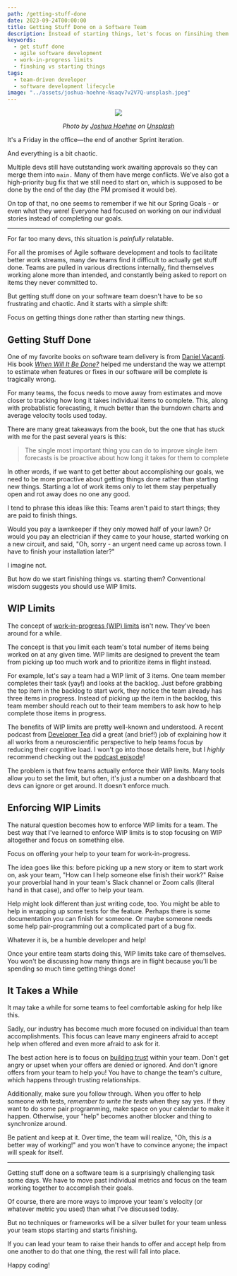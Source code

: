 ```yaml
---
path: /getting-stuff-done
date: 2023-09-24T00:00:00
title: Getting Stuff Done on a Software Team
description: Instead of starting things, let's focus on finsihing them.
keywords:
  - get stuff done
  - agile software development
  - work-in-progress limits
  - finshing vs starting things
tags:
  - team-driven developer
  - software development lifecycle
image: "../assets/joshua-hoehne-Nsaqv7v2V7Q-unsplash.jpeg" 
---
```


<center>

![](../assets/joshua-hoehne-Nsaqv7v2V7Q-unsplash.jpeg)

<span class="credit">

<i> 
    
Photo by <a href="https://unsplash.com/@mrthetrain?utm_source=unsplash&utm_medium=referral&utm_content=creditCopyText">Joshua Hoehne</a> on <a href="https://unsplash.com/photos/Nsaqv7v2V7Q?utm_source=unsplash&utm_medium=referral&utm_content=creditCopyText">Unsplash</a>
  
</i>

</span>

</center>

It's a Friday in the office—the end of another Sprint iteration. 

And everything is a bit chaotic.

Multiple devs still have outstanding work awaiting approvals so they can merge them into `main.` Many of them have merge conflicts. We've also got a high-priority bug fix that we still need to start on, which is supposed to be done by the end of the day (the PM promised it would be). 

On top of that, no one seems to remember if we hit our Spring Goals - or even what they were! Everyone had focused on working on our individual stories instead of completing our goals.

---

For far too many devs, this situation is _painfully_ relatable. 

For all the promises of Agile software development and tools to facilitate better work streams, many dev teams find it difficult to actually get stuff done. Teams are pulled in various directions internally, find themselves working alone more than intended, and constantly being asked to report on items they never committed to.

But getting stuff done on your software team doesn't have to be so frustrating and chaotic. And it starts with a simple shift: 

Focus on getting things done rather than starting new things.

## Getting Stuff Done

One of my favorite books on software team delivery is from [Daniel Vacanti](https://leanpub.com/u/daniel_vacanti). His book _[When Will It Be Done?](https://amzn.to/3tbuxC5)_ helped me understand the way we attempt to estimate when features or fixes in our software will be complete is tragically wrong. 

For many teams, the focus needs to move away from estimates and move closer to tracking how long it takes individual items to complete. This, along with probablistic forecasting, it much better than the burndown charts and average velocity tools used today. 

There are many great takeaways from the book, but the one that has stuck with me for the past several years is this:

> The single most important thing you can do to improve single item forecasts is be proactive about how long it takes for them to complete

In other words, if we want to get better about accomplishing our goals, we need to be more proactive about getting things done rather than starting new things. Starting a lot of work items only to let them stay perpetually open and rot away does no one any good. 

I tend to phrase this ideas like this: Teams aren't paid to start things; they are paid to finish things.

Would you pay a lawnkeeper if they only mowed half of your lawn? Or would you pay an electrician if they came to your house, started working on a new circuit, and said, "Oh, sorry - an urgent need came up across town. I have to finish your installation later?" 

I imagine not.

But how do we start finishing things vs. starting them? Conventional wisdom suggests you should use WIP limits.

## WIP Limits

The concept of [work-in-progress (WIP) limits](https://www.atlassian.com/agile/kanban/wip-limits) isn't new. They've been around for a while.

The concept is that you limit each team's total number of items being worked on at any given time. WIP limits are designed to prevent the team from picking up too much work and to prioritize items in flight instead.

For example, let's say a team had a WIP limit of 3 items. One team member completes their task (yay!) and looks at the backlog. Just before grabbing the top item in the backlog to start work, they notice the team already has three items in progress. Instead of picking up the item in the  backlog, this team member should reach out to their team members to ask how to help complete those items in progress.

The benefits of WIP limits are pretty well-known and understood. A recent podcast from [Developer Tea](https://developertea.com/episodes/03c264ac-74e7-4c58-98e5-c3b7db9cee64) did a great (and brief!) job of explaining how it all works from a neuroscientific perspective to help teams focus by reducing their cognitive load. I won't go into those details here, but I _highly_ recommend checking out the [podcast episode](https://developertea.com/episodes/03c264ac-74e7-4c58-98e5-c3b7db9cee64)!

The problem is that few teams actually enforce their WIP limits. Many tools allow you to set the limit, but often, it's just a number on a dashboard that devs can ignore or get around. It doesn't enforce much.

## Enforcing WIP Limits

The natural question becomes how to enforce WIP limits for a team. The best way that I've learned to enforce WIP limits is to stop focusing on WIP altogether and focus on something else.

Focus on offering your help to your team for work-in-progress.

The idea goes like this: before picking up a new story or item to start work on, ask your team, "How can I help someone else finish their work?" Raise your proverbial hand in your team's Slack channel or Zoom calls (literal hand in that case), and offer to help your team.

Help might look different than just writing code, too. You might be able to help in wrapping up some tests for the feature. Perhaps there is some documentation you can finish for someone. Or maybe someone needs some help pair-programming out a complicated part of a bug fix.

Whatever it is, be a humble developer and help!

Once your entire team starts doing this, WIP limits take care of themselves. You won't be discussing how many things are in flight because you'll be spending so much time getting things done! 

## It Takes a While

It may take a while for some teams to feel comfortable asking for help like this. 

Sadly, our industry has become much more focused on individual than team accomplishments. This focus can leave many engineers afraid to accept help when offered and even more afraid to ask for it.

The best action here is to focus on [building trust](https://dangoslen.me/blog/lets-talk-about-trust/) within your team. Don't get angry or upset when your offers are denied or ignored. And don't ignore offers from your team to help you! You have to change the team's culture, which happens through trusting relationships.

Additionally, make sure you follow through. When you offer to help someone with tests, _remember to write the tests_ when they say yes. If they want to do some pair programming, make space on your calendar to make it happen. Otherwise, your "help" becomes another blocker and thing to synchronize around. 

Be patient and keep at it. Over time, the team will realize, "Oh, this _is_ a better way of working!" and you won't have to convince anyone; the impact will speak for itself. 

---

Getting stuff done on a software team is a surprisingly challenging task some days. We have to move past individual metrics and focus on the team working together to accomplish their goals.

Of course, there are more ways to improve your team's velocity (or whatever metric you used) than what I've discussed today.

But no techniques or frameworks will be a silver bullet for your team unless your team stops starting and starts finishing. 

If you can lead your team to raise their hands to offer and accept help from one another to do that one thing, the rest will fall into place.

Happy coding!


